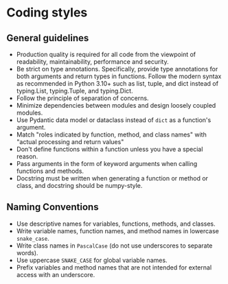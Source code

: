 # Coding styles

## General guidelines

- Production quality is required for all code from the viewpoint of readability, maintainability, performance and security.
- Be strict on type annotations. Specifically, provide type annotations for both arguments and return types in functions. Follow the modern syntax as recommended in Python 3.10+ such as list, tuple, and dict instead of typing.List, typing.Tuple, and typing.Dict.
- Follow the principle of separation of concerns.
- Minimize dependencies between modules and design loosely coupled modules.
- Use Pydantic data model or dataclass instead of `dict` as a function's argument.
- Match "roles indicated by function, method, and class names" with "actual processing and return values"
- Don't define functions within a function unless you have a special reason.
- Pass arguments in the form of keyword arguments when calling functions and methods.
- Docstring must be written when generating a function or method or class, and docstring should be numpy-style.

## Naming Conventions

- Use descriptive names for variables, functions, methods, and classes.
- Write variable names, function names, and method names in lowercase `snake_case`.
- Write class names in `PascalCase` (do not use underscores to separate words).
- Use uppercase `SNAKE_CASE` for global variable names.
- Prefix variables and method names that are not intended for external access with an underscore.